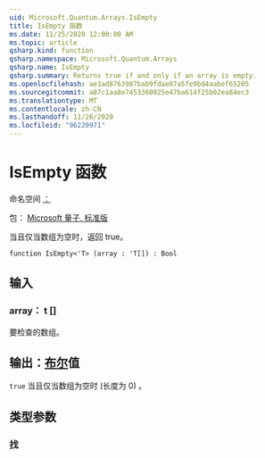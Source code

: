 ```yaml
---
uid: Microsoft.Quantum.Arrays.IsEmpty
title: IsEmpty 函数
ms.date: 11/25/2020 12:00:00 AM
ms.topic: article
qsharp.kind: function
qsharp.namespace: Microsoft.Quantum.Arrays
qsharp.name: IsEmpty
qsharp.summary: Returns true if and only if an array is empty.
ms.openlocfilehash: ae3ad8763987bab9fdae07a5fe9bd4aabef65205
ms.sourcegitcommit: a87c1aa8e7453360025e47ba614f25b02ea84ec3
ms.translationtype: MT
ms.contentlocale: zh-CN
ms.lasthandoff: 11/26/2020
ms.locfileid: "96220971"
---
```

# <a name="isempty-function"></a>IsEmpty 函数

命名空间 [：](xref:Microsoft.Quantum.Arrays)

包： [Microsoft 量子. 标准版](https://nuget.org/packages/Microsoft.Quantum.Standard)


当且仅当数组为空时，返回 true。

```qsharp
function IsEmpty<'T> (array : 'T[]) : Bool
```


## <a name="input"></a>输入

### <a name="array--t"></a>array： t []

要检查的数组。



## <a name="output--bool"></a>输出：[布尔](xref:microsoft.quantum.lang-ref.bool)值

`true` 当且仅当数组为空时 (长度为 0) 。

## <a name="type-parameters"></a>类型参数

### <a name="t"></a>找

